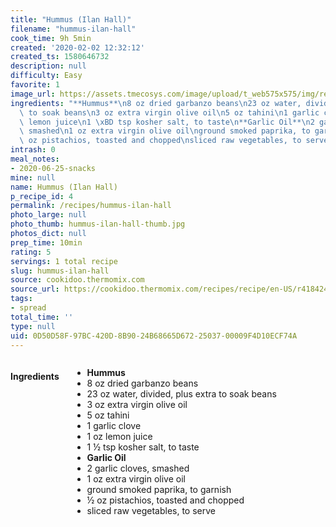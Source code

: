 ```yaml
---
title: "Hummus (Ilan Hall)"
filename: "hummus-ilan-hall"
cook_time: 9h 5min
created: '2020-02-02 12:32:12'
created_ts: 1580646732
description: null
difficulty: Easy
favorite: 1
image_url: https://assets.tmecosys.com/image/upload/t_web575x575/img/recipe/ras/Assets/DCFC4B1D-9B96-4B2D-9210-6795004579BB/Derivates/37085D6C-8D54-4F04-80ED-76400F519D0A.jpg
ingredients: "**Hummus**\n8 oz dried garbanzo beans\n23 oz water, divided, plus extra\
  \ to soak beans\n3 oz extra virgin olive oil\n5 oz tahini\n1 garlic clove\n1 oz\
  \ lemon juice\n1 \xBD tsp kosher salt, to taste\n**Garlic Oil**\n2 garlic cloves,\
  \ smashed\n1 oz extra virgin olive oil\nground smoked paprika, to garnish\n\xBD\
  \ oz pistachios, toasted and chopped\nsliced raw vegetables, to serve"
intrash: 0
meal_notes:
- 2020-06-25-snacks
mine: null
name: Hummus (Ilan Hall)
p_recipe_id: 4
permalink: /recipes/hummus-ilan-hall
photo_large: null
photo_thumb: hummus-ilan-hall-thumb.jpg
photos_dict: null
prep_time: 10min
rating: 5
servings: 1 total recipe
slug: hummus-ilan-hall
source: cookidoo.thermomix.com
source_url: https://cookidoo.thermomix.com/recipes/recipe/en-US/r418424
tags:
- spread
total_time: ''
type: null
uid: 0D50D58F-97BC-420D-8B90-24B68665D672-25037-00009F4D10ECF74A
---
```

<div class="large-8 medium-7 columns" id="writeup">	</div><!-- #writeup -->
</div><!-- #row-one -->
<div class="row" id="row-two">	<div class="medium-4 small-5 columns" id="ingredients"><h4>Ingredients</h4><div class="box box-ingredients content"><ul>
<li><strong>Hummus</strong></li>
<li>8 oz dried garbanzo beans</li>
<li>23 oz water, divided, plus extra to soak beans</li>
<li>3 oz extra virgin olive oil</li>
<li>5 oz tahini</li>
<li>1 garlic clove</li>
<li>1 oz lemon juice</li>
<li>1 ½ tsp kosher salt, to taste</li>
<li><strong>Garlic Oil</strong></li>
<li>2 garlic cloves, smashed</li>
<li>1 oz extra virgin olive oil</li>
<li>ground smoked paprika, to garnish</li>
<li>½ oz pistachios, toasted and chopped</li>
<li>sliced raw vegetables, to serve</li>
</ul>
</div>	</div>	<div class="medium-6 small-7 columns" id="directions">	</div>